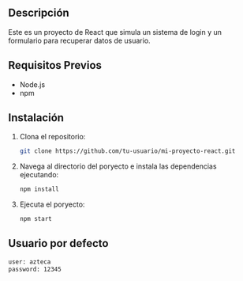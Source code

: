 ## Descripción

Este es un proyecto de React que simula un sistema de login y un formulario para recuperar datos de usuario.

## Requisitos Previos

- Node.js
- npm

## Instalación

1. Clona el repositorio:

   ```bash
   git clone https://github.com/tu-usuario/mi-proyecto-react.git
   ```

2. Navega al directorio del poryecto e instala las dependencias ejecutando:

   ```bash
   npm install
   ```

2. Ejecuta el poryecto:

   ```bash
   npm start
   ```
   
## Usuario por defecto

   ```bash
   user: azteca
   password: 12345
   ```
